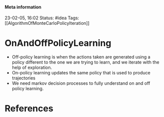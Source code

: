 #### Meta information
23-02-05, 16:02
Status: #idea
Tags: [[AlgorithmOfMonteCarloPolicyIteration]]





# OnAndOffPolicyLearning

- Off-policy learning is when the actions taken are generated using a policy different to the one we are trying to learn, and we iterate with the help of exploration.
- On-policy learning updates the same policy that is used to produce trajectories
- We need markov decision processes to fully understand on and off policy learning.





# References
